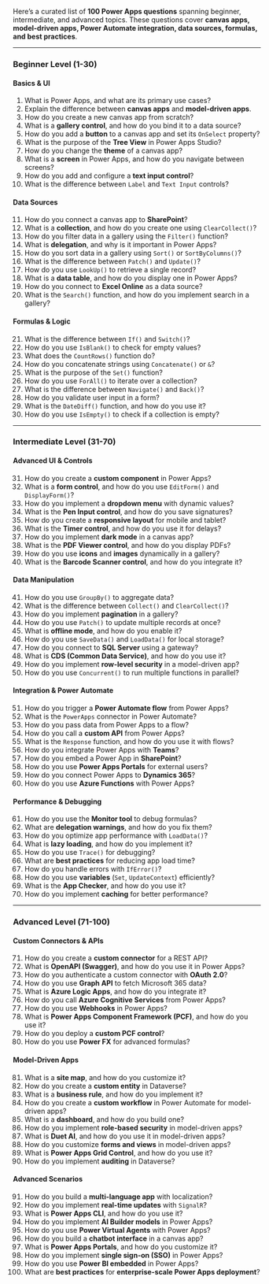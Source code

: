 Here’s a curated list of **100 Power Apps questions** spanning beginner, intermediate, and advanced topics. These questions cover **canvas apps, model-driven apps, Power Automate integration, data sources, formulas, and best practices**.

---

### **Beginner Level (1-30)**
#### **Basics & UI**
1. What is Power Apps, and what are its primary use cases?
2. Explain the difference between **canvas apps** and **model-driven apps**.
3. How do you create a new canvas app from scratch?
4. What is a **gallery control**, and how do you bind it to a data source?
5. How do you add a **button** to a canvas app and set its `OnSelect` property?
6. What is the purpose of the **Tree View** in Power Apps Studio?
7. How do you change the **theme** of a canvas app?
8. What is a **screen** in Power Apps, and how do you navigate between screens?
9. How do you add and configure a **text input control**?
10. What is the difference between `Label` and `Text Input` controls?

#### **Data Sources**
11. How do you connect a canvas app to **SharePoint**?
12. What is a **collection**, and how do you create one using `ClearCollect()`?
13. How do you filter data in a gallery using the `Filter()` function?
14. What is **delegation**, and why is it important in Power Apps?
15. How do you sort data in a gallery using `Sort()` or `SortByColumns()`?
16. What is the difference between `Patch()` and `Update()`?
17. How do you use `LookUp()` to retrieve a single record?
18. What is a **data table**, and how do you display one in Power Apps?
19. How do you connect to **Excel Online** as a data source?
20. What is the `Search()` function, and how do you implement search in a gallery?

#### **Formulas & Logic**
21. What is the difference between `If()` and `Switch()`?
22. How do you use `IsBlank()` to check for empty values?
23. What does the `CountRows()` function do?
24. How do you concatenate strings using `Concatenate()` or `&`?
25. What is the purpose of the `Set()` function?
26. How do you use `ForAll()` to iterate over a collection?
27. What is the difference between `Navigate()` and `Back()`?
28. How do you validate user input in a form?
29. What is the `DateDiff()` function, and how do you use it?
30. How do you use `IsEmpty()` to check if a collection is empty?

---

### **Intermediate Level (31-70)**
#### **Advanced UI & Controls**
31. How do you create a **custom component** in Power Apps?
32. What is a **form control**, and how do you use `EditForm()` and `DisplayForm()`?
33. How do you implement a **dropdown menu** with dynamic values?
34. What is the **Pen Input control**, and how do you save signatures?
35. How do you create a **responsive layout** for mobile and tablet?
36. What is the **Timer control**, and how do you use it for delays?
37. How do you implement **dark mode** in a canvas app?
38. What is the **PDF Viewer control**, and how do you display PDFs?
39. How do you use **icons** and **images** dynamically in a gallery?
40. What is the **Barcode Scanner control**, and how do you integrate it?

#### **Data Manipulation**
41. How do you use `GroupBy()` to aggregate data?
42. What is the difference between `Collect()` and `ClearCollect()`?
43. How do you implement **pagination** in a gallery?
44. How do you use `Patch()` to update multiple records at once?
45. What is **offline mode**, and how do you enable it?
46. How do you use `SaveData()` and `LoadData()` for local storage?
47. How do you connect to **SQL Server** using a gateway?
48. What is **CDS (Common Data Service)**, and how do you use it?
49. How do you implement **row-level security** in a model-driven app?
50. How do you use `Concurrent()` to run multiple functions in parallel?

#### **Integration & Power Automate**
51. How do you trigger a **Power Automate flow** from Power Apps?
52. What is the `PowerApps` connector in Power Automate?
53. How do you pass data from Power Apps to a flow?
54. How do you call a **custom API** from Power Apps?
55. What is the `Response` function, and how do you use it with flows?
56. How do you integrate Power Apps with **Teams**?
57. How do you embed a Power App in **SharePoint**?
58. How do you use **Power Apps Portals** for external users?
59. How do you connect Power Apps to **Dynamics 365**?
60. How do you use **Azure Functions** with Power Apps?

#### **Performance & Debugging**
61. How do you use the **Monitor tool** to debug formulas?
62. What are **delegation warnings**, and how do you fix them?
63. How do you optimize app performance with `LoadData()`?
64. What is **lazy loading**, and how do you implement it?
65. How do you use `Trace()` for debugging?
66. What are **best practices** for reducing app load time?
67. How do you handle errors with `IfError()`?
68. How do you use **variables** (`Set`, `UpdateContext`) efficiently?
69. What is the **App Checker**, and how do you use it?
70. How do you implement **caching** for better performance?

---

### **Advanced Level (71-100)**
#### **Custom Connectors & APIs**
71. How do you create a **custom connector** for a REST API?
72. What is **OpenAPI (Swagger)**, and how do you use it in Power Apps?
73. How do you authenticate a custom connector with **OAuth 2.0**?
74. How do you use **Graph API** to fetch Microsoft 365 data?
75. What is **Azure Logic Apps**, and how do you integrate it?
76. How do you call **Azure Cognitive Services** from Power Apps?
77. How do you use **Webhooks** in Power Apps?
78. What is **Power Apps Component Framework (PCF)**, and how do you use it?
79. How do you deploy a **custom PCF control**?
80. How do you use **Power FX** for advanced formulas?

#### **Model-Driven Apps**
81. What is a **site map**, and how do you customize it?
82. How do you create a **custom entity** in Dataverse?
83. What is a **business rule**, and how do you implement it?
84. How do you create a **custom workflow** in Power Automate for model-driven apps?
85. What is a **dashboard**, and how do you build one?
86. How do you implement **role-based security** in model-driven apps?
87. What is **Duet AI**, and how do you use it in model-driven apps?
88. How do you customize **forms and views** in model-driven apps?
89. What is **Power Apps Grid Control**, and how do you use it?
90. How do you implement **auditing** in Dataverse?

#### **Advanced Scenarios**
91. How do you build a **multi-language app** with localization?
92. How do you implement **real-time updates** with `SignalR`?
93. What is **Power Apps CLI**, and how do you use it?
94. How do you implement **AI Builder models** in Power Apps?
95. How do you use **Power Virtual Agents** with Power Apps?
96. How do you build a **chatbot interface** in a canvas app?
97. What is **Power Apps Portals**, and how do you customize it?
98. How do you implement **single sign-on (SSO)** in Power Apps?
99. How do you use **Power BI embedded** in Power Apps?
100. What are **best practices** for **enterprise-scale Power Apps deployment**?
